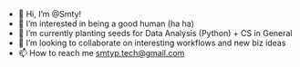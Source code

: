 - 👋 Hi, I’m @Smty!
- 👀 I’m interested in being a good human (ha ha)
- 🌱 I’m currently planting seeds for Data Analysis (Python) + CS in General
- 💞️ I’m looking to collaborate on interesting workflows and new biz ideas
- 📫 How to reach me smtyp.tech@gmail.com

<!---
smtyprad/smtyprad is a ✨ special ✨ repository because its `README.md` (this file) appears on your GitHub profile.
You can click the Preview link to take a look at your changes.
--->
